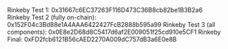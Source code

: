Rinkeby Test 1: 0x31667c6EC37263F116D473C36B8cb82be1B3B2a6
Rinkeby Test 2 (fully on-chain): 0x152F04c3Bd88e1A4AAA6422427FcB2888b595a99
Rinkeby Test 3 (all components): 0x0E8e2D68d8C5417d6af2E009051f25cd910e5CF1
Rinkeby Final: 0xFD2fcb6121B56cAED2270A009dC757dB3a6E0e8B